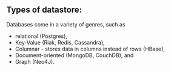 ## Types of datastore:
Databases come in a variety of genres, such as 
* relational (Postgres),
* Key-Value (Riak, Redis, Cassandra),
* Columnar - stores data in columns instead of rows (HBase),
* Document-oriented (MongoDB, CouchDB), and
* Graph (Neo4J).
